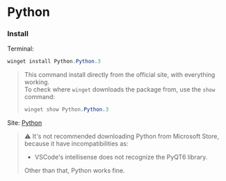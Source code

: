 # Python

### Install

Terminal:

```powershell
winget install Python.Python.3
```

> This command install directly from the official site, with everything working.  
> To check where `winget` downloads the package from, use the `show` command:
> 
> ```powershell
> winget show Python.Python.3
> ```

Site: [Python](https://www.python.org/downloads/)

> :warning: It's not recommended downloading Python from Microsoft Store, because it have incompatibilities as:
> 
> * VSCode's intellisense does not recognize the PyQT6 library.
> 
> Other than that, Python works fine.